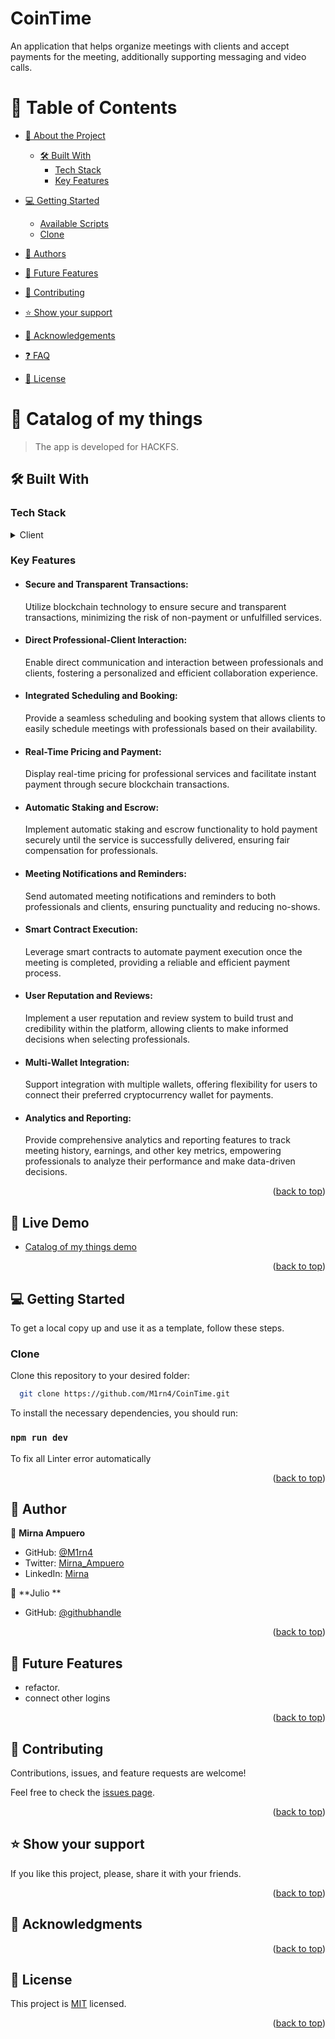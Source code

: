 # CoinTime
An application that helps organize meetings with clients and accept payments for the meeting, additionally supporting messaging and video calls.
<a name="readme-top"></a>

# 📗 Table of Contents

- [📖 About the Project](#about-project)

  - [🛠 Built With](#built-with)
    - [Tech Stack](#tech-stack)
    - [Key Features](#key-features)
- [💻 Getting Started](#getting-started)
  - [Available Scripts](#available-scripts)
  - [Clone](#clone)
- [👥 Authors](#authors)
- [🔭 Future Features](#future-features)
- [🤝 Contributing](#contributing)
- [⭐️ Show your support](#support)
- [🙏 Acknowledgements](#acknowledgements)
- [❓ FAQ](#faq)
- [📝 License](#license)

# 📖 Catalog of my things

> The app is developed for HACKFS.

## 🛠 Built With <a name="built-with"></a>

### Tech Stack <a name="tech-stack"></a>

<details>
  <summary>Client</summary>
  <ul>
    <li><a href="https://en.wikipedia.org/wiki/Ruby_(programming_language)">Ruby</a></li>
  </ul>
</details>

<!-- Features -->

### Key Features <a name="key-features"></a>

- #### Secure and Transparent Transactions:
  Utilize blockchain technology to ensure secure and transparent transactions, minimizing the risk of non-payment or unfulfilled services.

- #### Direct Professional-Client Interaction:
  Enable direct communication and interaction between professionals and clients, fostering a personalized and efficient collaboration experience.

- #### Integrated Scheduling and Booking:
  Provide a seamless scheduling and booking system that allows clients to easily schedule meetings with professionals based on their availability.

- #### Real-Time Pricing and Payment:
  Display real-time pricing for professional services and facilitate instant payment through secure blockchain transactions.

- #### Automatic Staking and Escrow:
  Implement automatic staking and escrow functionality to hold payment securely until the service is successfully delivered, ensuring fair compensation for professionals.

- #### Meeting Notifications and Reminders:
  Send automated meeting notifications and reminders to both professionals and clients, ensuring punctuality and reducing no-shows.

- #### Smart Contract Execution:
  Leverage smart contracts to automate payment execution once the meeting is completed, providing a reliable and efficient payment process.

- #### User Reputation and Reviews:
  Implement a user reputation and review system to build trust and credibility within the platform, allowing clients to make informed decisions when selecting professionals.

 - #### Multi-Wallet Integration: 
   Support integration with multiple wallets, offering flexibility for users to connect their preferred cryptocurrency wallet for payments.

- #### Analytics and Reporting:
  Provide comprehensive analytics and reporting features to track meeting history, earnings, and other key metrics, empowering professionals to analyze their performance and make data-driven decisions.

<p align="right">(<a href="#readme-top">back to top</a>)</p>

<!-- LIVE DEMO -->

## 🚀 Live Demo <a name="live-demo"></a>

<!-- > Add a link to your deployed project. -->

- [Catalog of my things demo]([https://drive.google.com/file/d/1RFOr27NiYwLBTMQHsdeT6w4pr52CuDQO/view?usp=sharing](https://drive.google.com/file/d/1rsckEhwo5dcWW6XhA0m77j9bznjqK3It/view?usp=sharing))

<p align="right">(<a href="#readme-top">back to top</a>)</p>

## 💻 Getting Started <a name="getting-started"></a>

To get a local copy up and use it as a template, follow these steps.

### Clone <a name="clone"></a>

Clone this repository to your desired folder:

```sh
  git clone https://github.com/M1rn4/CoinTime.git
```

To install the necessary dependencies, you should run:

### `npm run dev`

To fix all Linter error automatically

<p align="right">(<a href="#readme-top">back to top</a>)</p>

## 👥 Author <a name="author"></a>

👤 **Mirna Ampuero**

- GitHub: [@M1rn4](https://github.com/M1rn4)
- Twitter: [Mirna_Ampuero](https://twitter.com/_AmpueroMirna)
- LinkedIn: [Mirna](https://www.linkedin.com/in/mirna-ampuero-caro/)


👤 **Julio  **

- GitHub: [@githubhandle](https://github.com/JulioMCruz)

<p align="right">(<a href="#readme-top">back to top</a>)</p>

## 🔭 Future Features <a name="future-features"></a>

- refactor.
- connect other logins

<p align="right">(<a href="#readme-top">back to top</a>)</p>

## 🤝 Contributing <a name="contributing"></a>

Contributions, issues, and feature requests are welcome!

Feel free to check the [issues page](https://github.com/M1rn4/CoinTime/issues).

<p align="right">(<a href="#readme-top">back to top</a>)</p>

## ⭐️ Show your support <a name="support"></a>

If you like this project, please, share it with your friends.

<p align="right">(<a href="#readme-top">back to top</a>)</p>

## 🙏 Acknowledgments <a name="acknowledgements"></a>

<p align="right">(<a href="#readme-top">back to top</a>)</p>

## 📝 License <a name="license"></a>

This project is [MIT](./LICENSE) licensed.

<p align="right">(<a href="#readme-top">back to top</a>)</p>
